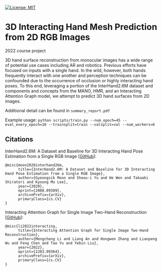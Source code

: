 [![License: MIT](https://img.shields.io/badge/License-MIT-brightgreen)](https://opensource.org/licenses/MIT)

# 3D Interacting Hand Mesh Prediction from 2D RGB Images

2022 course project

3D hand surface reconstruction from monocular images has a wide range of potential use cases including AR and robotics. Previous efforts have focused on inputs with a single hand. In the wild, however, both hands frequently interact with one another and perception techniques can be confounded due to the occurrence of occlusion or highly interacting hand poses. To this end, leveraging a portion of the InterHand2.6M dataset and components and concepts from the MANO, HMR, and an Interacting Attention Graph model, we attempt to predict 3D hand surfaces from 2D images.  

Additional detail can be found in `summary_report.pdf` 

Example usage: `python scripts/train.py --num_epoch=45 --eval_every_epoch=10 --trainsplit=train --valsplit=val --num_workers=6`


## Citations
InterHand2.6M: A Dataset and Baseline for 3D Interacting Hand Pose Estimation from a Single RGB Image [[GitHub](https://mks0601.github.io/InterHand2.6M/)]:

```
@misc{moon2020interhand26m,
      title={InterHand2.6M: A Dataset and Baseline for 3D Interacting Hand Pose Estimation from a Single RGB Image}, 
      author={Gyeongsik Moon and Shoou-i Yu and He Wen and Takaaki Shiratori and Kyoung Mu Lee},
      year={2020},
      eprint={2008.09309},
      archivePrefix={arXiv},
      primaryClass={cs.CV}
}
```

Interacting Attention Graph for Single Image Two-Hand Reconstruction [[GitHub](https://github.com/Dw1010/IntagHand)]:

```
@misc{li2022interacting,
      title={Interacting Attention Graph for Single Image Two-Hand Reconstruction}, 
      author={Mengcheng Li and Liang An and Hongwen Zhang and Lianpeng Wu and Feng Chen and Tao Yu and Yebin Liu},
      year={2022},
      eprint={2203.09364},
      archivePrefix={arXiv},
      primaryClass={cs.CV}
}
```

